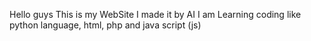 Hello guys
    This is my WebSite I made it by AI I am Learning coding like python language, html, php and java script (js)
